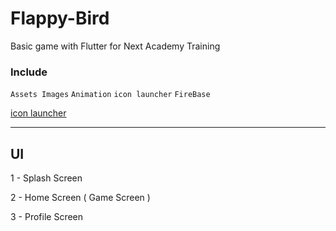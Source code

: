 # Flappy-Bird

Basic game with Flutter for Next Academy Training

### Include
`Assets Images`
`Animation`
`icon launcher`
`FireBase`

[icon launcher](https://pub.dev/packages/flutter_launcher_icons)

---
## UI
1 - Splash Screen

2 - Home Screen ( Game Screen )

3 - Profile Screen
